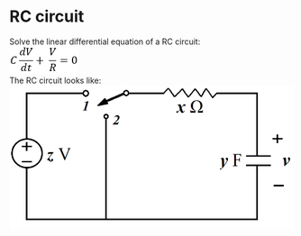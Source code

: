 # RC circuit

Solve the linear differential equation of a RC circuit:\
<img src="./img/rcDiff.png" style="border:none;">
\
The RC circuit looks like:
<img src="./img/rc.png" style="border:none;">
